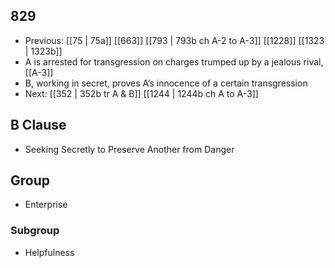## 829
- Previous: [[75 | 75a]] [[663]] [[793 | 793b ch A-2 to A-3]] [[1228]] [[1323 | 1323b]] 
- A is arrested for transgression on charges trumped up by a jealous rival, [[A-3]]
- B, working in secret, proves A’s innocence of a certain transgression
- Next: [[352 | 352b tr A &amp; B]] [[1244 | 1244b ch A to A-3]] 

## B Clause
- Seeking Secretly to Preserve Another from Danger

## Group
- Enterprise

### Subgroup
- Helpfulness


